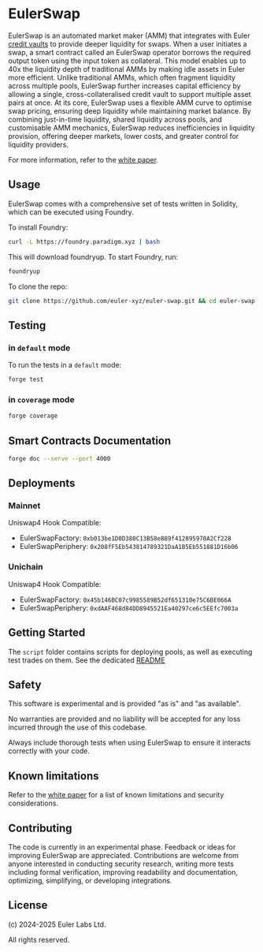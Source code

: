 # EulerSwap

EulerSwap is an automated market maker (AMM) that integrates with Euler [credit vaults](https://docs.euler.finance/euler-vault-kit-white-paper/) to provide deeper liquidity for swaps. When a user initiates a swap, a smart contract called an EulerSwap operator borrows the required output token using the input token as collateral. This model enables up to 40x the liquidity depth of traditional AMMs by making idle assets in Euler more efficient. Unlike traditional AMMs, which often fragment liquidity across multiple pools, EulerSwap further increases capital efficiency by allowing a single, cross-collateralised credit vault to support multiple asset pairs at once. At its core, EulerSwap uses a flexible AMM curve to optimise swap pricing, ensuring deep liquidity while maintaining market balance. By combining just-in-time liquidity, shared liquidity across pools, and customisable AMM mechanics, EulerSwap reduces inefficiencies in liquidity provision, offering deeper markets, lower costs, and greater control for liquidity providers.

For more information, refer to the [white paper](./docs/whitepaper/EulerSwap_White_Paper.pdf).

## Usage

EulerSwap comes with a comprehensive set of tests written in Solidity, which can be executed using Foundry.

To install Foundry:

```sh
curl -L https://foundry.paradigm.xyz | bash
```

This will download foundryup. To start Foundry, run:

```sh
foundryup
```

To clone the repo:

```sh
git clone https://github.com/euler-xyz/euler-swap.git && cd euler-swap
```

## Testing

### in `default` mode

To run the tests in a `default` mode:

```sh
forge test
```

### in `coverage` mode

```sh
forge coverage
```

## Smart Contracts Documentation

```sh
forge doc --serve --port 4000
```

## Deployments

### Mainnet

Uniswap4 Hook Compatible:

- EulerSwapFactory: `0xb013be1D0D380C13B58e889f412895970A2Cf228`
- EulerSwapPeriphery: `0x208fF5Eb543814789321DaA1B5Eb551881D16b06`

### Unichain

Uniswap4 Hook Compatible:

- EulerSwapFactory: `0x45b146BC07c9985589B52df651310e75C6BE066A`
- EulerSwapPeriphery: `0xdAAF468d84DD8945521Ea40297ce6c5EEfc7003a`

## Getting Started

The `script` folder contains scripts for deploying pools, as well as executing test trades on them. See the dedicated [README](./script/README.md)

## Safety

This software is experimental and is provided "as is" and "as available".

No warranties are provided and no liability will be accepted for any loss incurred through the use of this codebase.

Always include thorough tests when using EulerSwap to ensure it interacts correctly with your code.

## Known limitations

Refer to the [white paper](./docs/whitepaper/EulerSwap_White_Paper.pdf) for a list of known limitations and security considerations.

## Contributing

The code is currently in an experimental phase. Feedback or ideas for improving EulerSwap are appreciated. Contributions are welcome from anyone interested in conducting security research, writing more tests including formal verification, improving readability and documentation, optimizing, simplifying, or developing integrations.

## License

(c) 2024-2025 Euler Labs Ltd.

All rights reserved.
